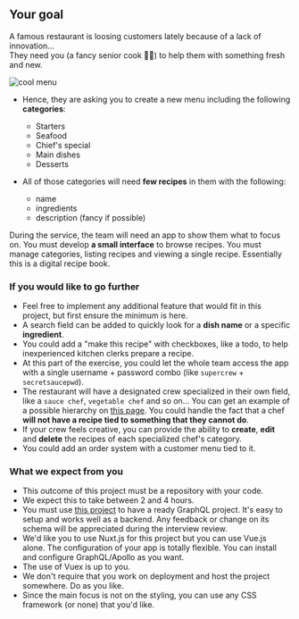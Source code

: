 ## Your goal

A famous restaurant is loosing customers lately because of a lack of innovation...  
They need you (a fancy senior cook 🧑‍🍳) to help them with something fresh and new.

![cool menu](https://i.imgur.com/Ckxc0Vd.png)

- Hence, they are asking you to create a new menu including the following **categories**:
  - Starters
  - Seafood
  - Chief's special
  - Main dishes
  - Desserts

- All of those categories will need **few recipes** in them with the following:
  - name 
  - ingredients
  - description (fancy if possible)

During the service, the team will need an app to show them what to focus on. You must develop **a small interface** to browse recipes. You must manage categories, listing recipes and viewing a single recipe. Essentially this is a digital recipe book.

### If you would like to go further
- Feel free to implement any additional feature that would fit in this project, but first ensure the minimum is here.
- A search field can be added to quickly look for a **dish name** or a specific **ingredient**.
- You could add a "make this recipe" with checkboxes, like a todo, to help inexperienced kitchen clerks prepare a recipe. 
- At this part of the exercise, you could let the whole team access the app with a single username + password combo (like `supercrew` + `secretsaucepwd`).
- The restaurant will have a designated crew specialized in their own field, like a `sauce chef`, `vegetable chef` and so on... You can get an example of a possible hierarchy on [this page](https://www.highspeedtraining.co.uk/hub/kitchen-hierarchy-brigade-de-cuisine/). You could handle the fact that a chef **will not have a recipe tied to something that they cannot do**.
- If your crew feels creative, you can provide the ability to **create**, **edit** and **delete** the recipes of each specialized chef's category.
- You could add an order system with a customer menu tied to it.

### What we expect from you
- This outcome of this project must be a repository with your code.
- We expect this to take between 2 and 4 hours.
- You must use [this project](https://github.com/TulioMolina/graphql-recipes-api) to have a ready GraphQL project. It's easy to setup and works well as a backend. Any feedback or change on its schema will be appreciated during the interview review.
- We'd like you to use Nuxt.js for this project but you can use Vue.js alone. The configuration of your app is totally flexible. You can install and configure GraphQL/Apollo as you want.
- The use of Vuex is up to you.
- We don't require that you work on deployment and host the project somewhere. Do as you like.
- Since the main focus is not on the styling, you can use any CSS framework (or none) that you'd like.
